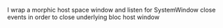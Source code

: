 I wrap a morphic host space window and listen for SystemWindow close events in order to close underlying bloc host window